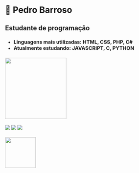 ### <h1> 🎵 Pedro Barroso </h1>

<h2> Estudante de programação </h2>
<h3>
<ul>
  <li> Linguagens mais utilizadas: HTML, CSS, PHP, C# </li>
  <li> Atualmente estudando: JAVASCRIPT, C, PYTHON </li>
 </ul>
 <h3>
<div align="left">
  <a href="https://github.com/pedrobarroso01">
  <img height="200em" src="https://github-readme-stats.vercel.app/api?username=pedrobarroso01&show_icons=true&theme=dark&"/> 
</div>
<div style="display: inline_block"><br>
  <a href="https://www.instagram.com/pedro.barroso9/" target="_blank"><img src="https://img.shields.io/badge/-Instagram-%23E4405F?style=for-the-badge&logo=instagram&logoColor=white" target="_blank"></a>
  <a href = "mailto:pedrobarrosocontato@gmail.com"><img src="https://img.shields.io/badge/-Gmail-%23333?style=for-the-badge&logo=gmail&logoColor=white" target="_blank"></a>
  <a href="https://www.linkedin.com/in/pedro-barroso-13b613227/" target="_blank"><img src="https://img.shields.io/badge/-LinkedIn-%230077B5?style=for-the-badge&logo=linkedin&logoColor=white" target="_blank"></a> 
</div>
  <br>
    <img height="100em" src="http://clubedosgeeks.com.br/wp-content/uploads/2016/01/dormrm.gif"/>

<!--
**pedrobarroso01/pedrobarroso01** is a ✨ _special_ ✨ repository because its `README.md` (this file) appears on your GitHub profile.

Here are some ideas to get you started:

- 🔭 I’m currently working on ...
- 🌱 I’m currently learning ...
- 👯 I’m looking to collaborate on ...
- 🤔 I’m looking for help with ...
- 💬 Ask me about ...
- 📫 How to reach me: ...
- 😄 Pronouns: ...
- ⚡ Fun fact: ...
-->
